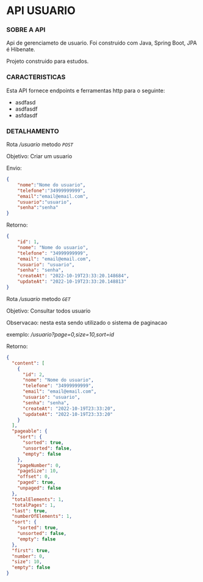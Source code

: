 # API USUARIO

### SOBRE A API
Api de gerenciameto de usuario.
Foi construido com Java, Spring Boot, JPA é Hibenate.

Projeto construido para estudos.

### CARACTERISTICAS
Esta API fornece endpoints e ferramentas http para o seguinte:
- asdfasd
- asdfasdf
- asfdasdf

### DETALHAMENTO
Rota <i>/usuario</i> metodo <i>`POST`</i>

Objetivo: Criar um usuario

Envio:
```json
{
	"nome":"Nome do usuario",
	"telefone":"34999999999",
	"email":"email@email.com",
	"usuario":"usuario",
	"senha":"senha"
}
```
Retorno:
```json
{
	"id": 1,
	"nome": "Nome do usuario",
	"telefone": "34999999999",
	"email": "email@email.com",
	"usuario": "usuario",
	"senha": "senha",
	"createAt": "2022-10-19T23:33:20.148684",
	"updateAt": "2022-10-19T23:33:20.148813"
}
```

Rota <i>/usuario</i> metodo <i>`GET`</i>

Objetivo: Consultar todos usuario

Observacao: nesta esta sendo utilizado o sistema de paginacao

exemplo: <i>/usuario?page=0,size=10,sort=id </i>

Retorno:
```json
{
  "content": [
    {
      "id": 2,
      "nome": "Nome do usuario",
      "telefone": "34999999999",
      "email": "email@email.com",
      "usuario": "usuario",
      "senha": "senha",
      "createAt": "2022-10-19T23:33:20",
      "updateAt": "2022-10-19T23:33:20"
    }
  ],
  "pageable": {
    "sort": {
      "sorted": true,
      "unsorted": false,
      "empty": false
    },
    "pageNumber": 0,
    "pageSize": 10,
    "offset": 0,
    "paged": true,
    "unpaged": false
  },
  "totalElements": 1,
  "totalPages": 1,
  "last": true,
  "numberOfElements": 1,
  "sort": {
    "sorted": true,
    "unsorted": false,
    "empty": false
  },
  "first": true,
  "number": 0,
  "size": 10,
  "empty": false
}
```


